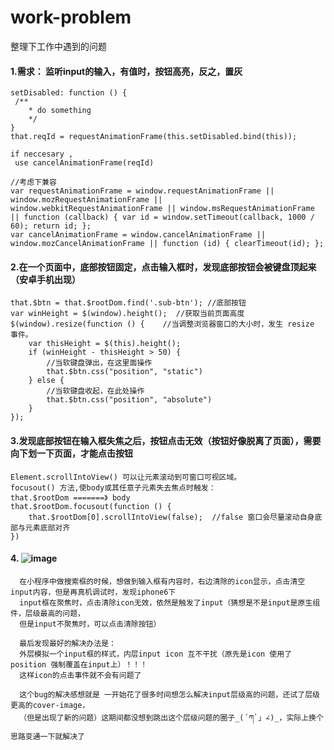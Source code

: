 # work-problem
整理下工作中遇到的问题

#### 1.需求： 监听input的输入，有值时，按钮高亮，反之，置灰
	
	setDisabled: function () {
	 /**
		* do something
		*/
	}
	that.reqId = requestAnimationFrame(this.setDisabled.bind(this));

	if neccesary , 
	 use cancelAnimationFrame(reqId)

	//考虑下兼容	
	var requestAnimationFrame = window.requestAnimationFrame || window.mozRequestAnimationFrame ||
	window.webkitRequestAnimationFrame || window.msRequestAnimationFrame || function (callback) { var id = window.setTimeout(callback, 1000 / 60); return id; };
	var cancelAnimationFrame = window.cancelAnimationFrame || window.mozCancelAnimationFrame || function (id) { clearTimeout(id); };
#### 2.在一个页面中，底部按钮固定，点击输入框时，发现底部按钮会被键盘顶起来（安卓手机出现）
	that.$btn = that.$rootDom.find('.sub-btn'); //底部按钮
	var winHeight = $(window).height();  //获取当前页面高度
	$(window).resize(function () {    //当调整浏览器窗口的大小时，发生 resize 事件。
		var thisHeight = $(this).height();
		if (winHeight - thisHeight > 50) {
			//当软键盘弹出，在这里面操作
			that.$btn.css("position", "static")
		} else {
			//当软键盘收起，在此处操作
			that.$btn.css("position", "absolute")
		}
	});
#### 3.发现底部按钮在输入框失焦之后，按钮点击无效（按钮好像脱离了页面），需要向下划一下页面，才能点击按钮
	Element.scrollIntoView() 可以让元素滚动到可窗口可视区域。
	focusout() 方法,使body或其任意子元素失去焦点时触发：
	that.$rootDom =======》 body
	that.$rootDom.focusout(function () {
		that.$rootDom[0].scrollIntoView(false);  //false 窗口会尽量滚动自身底部与元素底部对齐
	})
#### 4. ![image](https://github.com/xuqian1004/work-problem/blob/master/%E6%8D%95%E8%8E%B7.PNG)
	  在小程序中做搜索框的时候，想做到输入框有内容时，右边清除的icon显示，点击清空input内容，但是再真机调试时，发现iphone6下
	  input框在聚焦时，点击清除icon无效，依然是触发了input（猜想是不是input是原生组件，层级最高的问题，
	  但是input不聚焦时，可以点击清除按钮）
	  
	  最后发现最好的解决办法是：
	  外层模拟一个input框的样式，内层input icon 互不干扰（原先是icon 使用了position 强制覆盖在input上）！！！
	  这样icon的点击事件就不会有问题了
	  
	  这个bug的解决感想就是 一开始花了很多时间想怎么解决input层级高的问题，还试了层级更高的cover-image，
	  （但是出现了新的问题）这期间都没想到跳出这个层级问题的圈子_(´ཀ`」∠)_，实际上换个思路变通一下就解决了
	  
	

		
